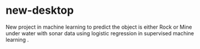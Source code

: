 # new-desktop

New project in machine learning to predict the object is either Rock or Mine under water with sonar data using logistic regression in supervised machine learning .
